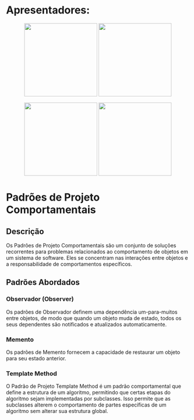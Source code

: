 # Apresentadores:

<p align="center">
  <img src="https://github.com/JGMeneses/projeto-comportamental/assets/112129145/3d1b6e24-5a5c-44d5-ace0-cb940cea9fad" width="200" />
  <img src="https://github.com/JGMeneses/projeto-comportamental/assets/112129145/2a9a6ca1-b31a-4f92-bded-68e0835b9b76" width="200" />
</p>

<p align="center">
  <img src="https://github.com/JGMeneses/projeto-comportamental/assets/112129145/ee814d9a-6a90-4177-9051-c6c7a47a2cae" width="200" />
  <img src="https://github.com/JGMeneses/projeto-comportamental/assets/112129145/42d2d4b7-ac7b-40a1-9296-bc387f625bbb" width="200" />
</p>

# Padrões de Projeto Comportamentais

## Descrição
Os Padrões de Projeto Comportamentais são um conjunto de soluções recorrentes para problemas relacionados ao comportamento de objetos em um sistema de software. Eles se concentram nas interações entre objetos e a responsabilidade de comportamentos específicos. 

## Padrões Abordados

### Observador (Observer)
Os padrões de Observador definem uma dependência um-para-muitos entre objetos, de modo que quando um objeto muda de estado, todos os seus dependentes são notificados e atualizados automaticamente.

### Memento
Os padrões de Memento fornecem a capacidade de restaurar um objeto para seu estado anterior.

### Template Method
O Padrão de Projeto Template Method é um padrão comportamental que define a estrutura de um algoritmo, permitindo que certas etapas do algoritmo sejam implementadas por subclasses. Isso permite que as subclasses alterem o comportamento de partes específicas de um algoritmo sem alterar sua estrutura global.
